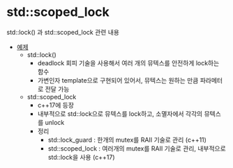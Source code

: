 # std::scoped_lock

std::lock() 과 std::scoped_lock 관련 내용

- [예제](./scoped_lock.cpp)
  - std::lock()
    - deadlock 회피 기술을 사용해서 여러 개의 뮤텍스를 안전하게 lock하는 함수
    - 가변인자 template으로 구현되어 있어서, 뮤텍스는 원하는 만큼 파라메터로 전달 가능
  - std::scoped_lock
    - c++17에 등장
    - 내부적으로 std::lock으로 뮤텍스를 lock하고, 소멸자에서 각각의 뮤텍스를 unlock
    - 정리
      - std::lock_guard : 한개의 mutex를 RAII 기술로 관리 (c++11)
      - std::scoped_lock : 여러개의 mutex를 RAII 기술로 관리, 내부적으로 std::lock을 사용 (c++17)